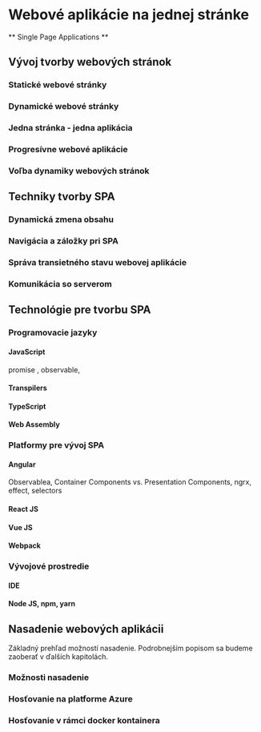 # Webové aplikácie na jednej stránke

** Single Page Applications **

## Vývoj tvorby webových stránok

### Statické webové stránky

### Dynamické webové stránky

### Jedna stránka - jedna aplikácia

### Progresívne webové aplikácie

### Voľba dynamiky webových stránok

## Techniky tvorby SPA

### Dynamická zmena obsahu

### Navigácia a záložky pri SPA

### Správa transietného stavu webovej aplikácie

### Komunikácia so serverom

## Technológie pre tvorbu SPA

### Programovacie jazyky

#### JavaScript

promise , observable, 

#### Transpilers

#### TypeScript

#### Web Assembly

### Platformy pre vývoj SPA

#### Angular

Observablea, Container Components vs. Presentation Components, ngrx, effect, selectors

#### React JS

#### Vue JS

#### Webpack

### Vývojové prostredie

#### IDE

#### Node JS, npm, yarn

## Nasadenie webových aplikácii

Základný prehľad možností nasadenie. Podrobnejším popisom sa budeme zaoberať v ďalších kapitolách.

### Možnosti nasadenie

### Hosťovanie na platforme Azure

### Hosťovanie v rámci docker kontainera